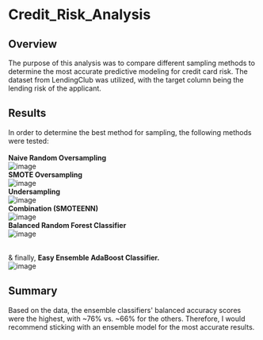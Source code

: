 # Credit_Risk_Analysis
## Overview
The purpose of this analysis was to compare different sampling methods to determine the most accurate predictive modeling for credit card risk. The dataset from LendingClub was utilized, with the target column being the lending risk of the applicant. 
## Results
In order to determine the best method for sampling, the following methods were tested:<br> <br>
**Naive Random Oversampling** <br>![image](https://user-images.githubusercontent.com/13009587/149406112-84f29ad2-187a-4d12-8331-c3dbac3fe651.png)
<br>**SMOTE Oversampling**<br> ![image](https://user-images.githubusercontent.com/13009587/149405647-cde361d2-6cd2-4264-906b-d871e92ca189.png)
<br>**Undersampling** <br> ![image](https://user-images.githubusercontent.com/13009587/149405827-1aafde36-2f2e-48bc-8186-0bfdbdeb9cb5.png)
<br> **Combination (SMOTEENN)** <br> ![image](https://user-images.githubusercontent.com/13009587/149405591-45bd5144-c85f-4233-8a01-fe1e4f234218.png)
<br> **Balanced Random Forest Classifier** <br> ![image](https://user-images.githubusercontent.com/13009587/149405444-f25cd6e5-2eb4-4c2a-9cc5-58ff5b217c47.png)

<br> & finally, **Easy Ensemble AdaBoost Classifier.** <br> ![image](https://user-images.githubusercontent.com/13009587/149405509-650a0c00-c2d0-4d3e-a094-545a72b77a97.png)
<br>

## Summary
Based on the data, the ensemble classifiers' balanced accuracy scores were the highest, with ~76% vs. ~66% for the others. Therefore, I would recommend sticking with an ensemble model for the most accurate results. 
